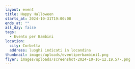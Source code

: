 ```yaml
---
layout: event
title: Happy Halloween
starts_at: 2024-10-31T19:00:00
ends_at: ""
all_day: false
tags:
  - Evento per Bambini
location:
  city: Corbetta
  address: luoghi indicati in locandina
thumbnail: images/uploads/eventiperbambini1.png
flyer: images/uploads/screenshot-2024-10-16-12.19.57-.png
---
```

